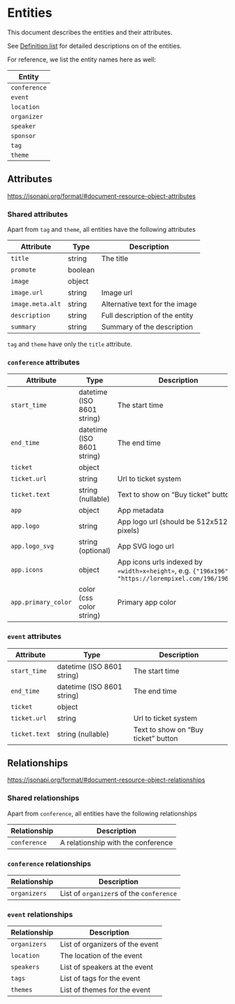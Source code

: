 # Entities

This document describes the entities and their attributes.

See [Definition list](../../README.md#definition_list) for detailed descriptions
on of the entities.

For reference, we list the entity names here as well:

| Entity       |
|--------------|
| `conference` |
| `event`      |
| `location`   |
| `organizer`  |
| `speaker`    |
| `sponsor`    |
| `tag`        |
| `theme`      |

## Attributes

https://jsonapi.org/format/#document-resource-object-attributes

### Shared attributes

Apart from `tag` and `theme`, all entities have the following attributes

| Attribute        | Type    | Description                    |
|------------------|---------|--------------------------------|
| `title`          | string  | The title                      |
| `promote`        | boolean |                                |
| `image`          | object  |                                |
| `image.url`      | string  | Image url                      |
| `image.meta.alt` | string  | Alternative text for the image |
| `description`    | string  | Full description of the entity |
| `summary`        | string  | Summary of the description     |

`tag` and `theme` have only the `title` attribute.

### `conference` attributes

| Attribute           | Type                       | Description                                                                                          |
|---------------------|----------------------------|------------------------------------------------------------------------------------------------------|
| `start_time`        | datetime (ISO 8601 string) | The start time                                                                                       |
| `end_time`          | datetime (ISO 8601 string) | The end time                                                                                         |
| `ticket`            | object                     |                                                                                                      |
| `ticket.url`        | string                     | Url to ticket system                                                                                 |
| `ticket.text`       | string (nullable)          | Text to show on “Buy ticket” button                                                                  |
| `app`               | object                     | App metadata                                                                                         |
| `app.logo`          | string                     | App logo url (should be 512x512 pixels)                                                              |
| `app.logo_svg`      | string (optional)          | App SVG logo url                                                                                     |
| `app.icons`         | object                     | App icons urls indexed by `«width»x«height»`, e.g. `{"196x196":	"https://lorempixel.com/196/196/"}` |
| `app.primary_color` | color (css color string)   | Primary app color                                                                                    |

### `event` attributes

| Attribute     | Type                       | Description                         |
|---------------|----------------------------|-------------------------------------|
| `start_time`  | datetime (ISO 8601 string) | The start time                      |
| `end_time`    | datetime (ISO 8601 string) | The end time                        |
| `ticket`      | object                     |                                     |
| `ticket.url`  | string                     | Url to ticket system                |
| `ticket.text` | string (nullable)          | Text to show on “Buy ticket” button |

## Relationships

https://jsonapi.org/format/#document-resource-object-relationships

### Shared relationships

Apart from `conference`, all entities have the following relationships

| Relationship | Description                        |
|--------------|------------------------------------|
| `conference` | A relationship with the conference |

### `conference` relationships

| Relationship | Description                              |
|--------------|------------------------------------------|
| `organizers` | List of `organizer`s of the `conference` |

### `event` relationships

| Relationship | Description                     |
|--------------|---------------------------------|
| `organizers` | List of organizers of the event |
| `location`   | The location of the event       |
| `speakers`   | List of speakers at the event   |
| `tags`       | List of tags for the event      |
| `themes`     | List of themes for the event    |
